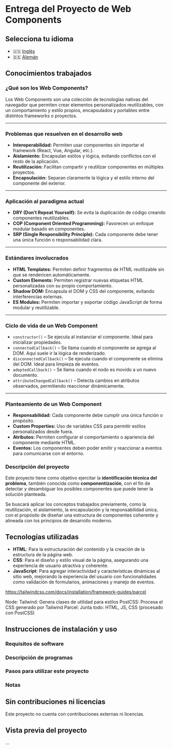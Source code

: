 # Entrega del Proyecto de Web Components

## Selecciona tu idioma

- 🇺🇸 [Inglés](README.md)
- 🇩🇪 [Alemán](README.de.md)

## Conocimientos trabajados

### ¿Qué son los Web Components?

Los Web Components son una colección de tecnologías nativas del navegador que permiten crear elementos personalizados reutilizables, con un comportamiento y estilo propios, encapsulados y portables entre distintos frameworks o proyectos.

---

### Problemas que resuelven en el desarrollo web

- **Interoperabilidad:** Permiten usar componentes sin importar el framework (React, Vue, Angular, etc.).
- **Aislamiento:** Encapsulan estilos y lógica, evitando conflictos con el resto de la aplicación.
- **Reutilización:** Facilitan compartir y reutilizar componentes en múltiples proyectos.
- **Encapsulación:** Separan claramente la lógica y el estilo interno del componente del exterior.

---

### Aplicación al paradigma actual

- **DRY (Don’t Repeat Yourself):** Se evita la duplicación de código creando componentes reutilizables.
- **COP (Component Oriented Programming):** Favorecen un enfoque modular basado en componentes.
- **SRP (Single Responsibility Principle):** Cada componente debe tener una única función o responsabilidad clara.

---

### Estándares involucrados

- **HTML Templates:** Permiten definir fragmentos de HTML reutilizable sin que se rendericen automáticamente.
- **Custom Elements:** Permiten registrar nuevas etiquetas HTML personalizadas con su propio comportamiento.
- **Shadow DOM:** Encapsula el DOM y CSS del componente, evitando interferencias externas.
- **ES Modules:** Permiten importar y exportar código JavaScript de forma modular y reutilizable.

---

### Ciclo de vida de un Web Component

- `constructor()` – Se ejecuta al instanciar el componente. Ideal para inicializar propiedades.
- `connectedCallback()` – Se llama cuando el componente se agrega al DOM. Aquí suele ir la lógica de renderizado.
- `disconnectedCallback()` – Se ejecuta cuando el componente se elimina del DOM. Ideal para limpieza de eventos.
- `adoptedCallback()` – Se llama cuando el nodo es movido a un nuevo documento.
- `attributeChangedCallback()` – Detecta cambios en atributos observados, permitiendo reaccionar dinámicamente.

---

### Planteamiento de un Web Component

- **Responsabilidad:** Cada componente debe cumplir una única función o propósito.
- **Custom Properties:** Uso de variables CSS para permitir estilos personalizados desde fuera.
- **Atributos:** Permiten configurar el comportamiento o apariencia del componente mediante HTML.
- **Eventos:** Los componentes deben poder emitir y reaccionar a eventos para comunicarse con el entorno.

### Descripción del proyecto

Este proyecto tiene como objetivo ejercitar la **identificación técnica del problema**, también conocida como **componentización**, con el fin de detectar y desambiguar los posibles componentes que puede tener la solución planteada.

Se buscará aplicar los conceptos trabajados previamente, como la reutilización, el aislamiento, la encapsulación y la responsabilidad única, con el propósito de diseñar una estructura de componentes coherente y alineada con los principios de desarrollo moderno.

## Tecnologías utilizadas

- **HTML**: Para la estructuración del contenido y la creación de la estructura de la página web.
- **CSS**: Para el diseño y estilo visual de la página, asegurando una experiencia de usuario atractiva y coherente.
- **JavaScript**: Para agregar interactividad y características dinámicas al sitio web, mejorando la experiencia del usuario con funcionalidades como validación de formularios, animaciones y manejo de eventos.

https://tailwindcss.com/docs/installation/framework-guides/parcel

Node:
Tailwind: Genera clases de utilidad para estilos
PostCSS: Procesa el CSS generado por Tailwind
Parcel: Junta todo: HTML, JS, CSS (procesado con PostCSS)

## Instrucciones de instalación y uso

### Requisitos de software
### Descripción de programas
### Pasos para utilizar este proyecto
### Notas

## Sin contribuciones ni licencias

Este proyecto no cuenta con contribuciones externas ni licencias.
## Vista previa del proyecto
...